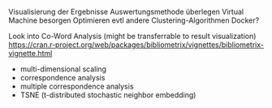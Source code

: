 Visualisierung der Ergebnisse
Auswertungsmethode überlegen
Virtual Machine besorgen
Optimieren
evtl andere Clustering-Algorithmen
Docker?

Look into Co-Word Analysis (might be transferrable to result visualization)
https://cran.r-project.org/web/packages/bibliometrix/vignettes/bibliometrix-vignette.html

  * multi-dimensional scaling
  * correspondence analysis
  * multiple correspondence analysis
  * TSNE (t-distributed stochastic neighbor embedding)